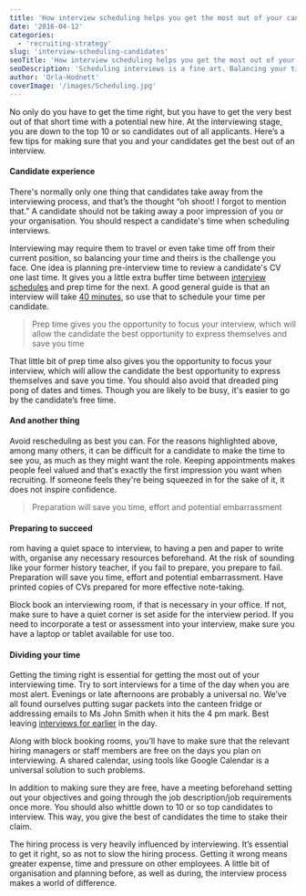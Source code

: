 ```yaml
---
title: 'How interview scheduling helps you get the most out of your candidates'
date: '2016-04-12'
categories:
  - 'recruiting-strategy'
slug: 'interview-scheduling-candidates'
seoTitle: 'How interview scheduling helps you get the most out of your candidates'
seoDescription: 'Scheduling interviews is a fine art. Balancing your time, the time of your colleagues and the time of your candidates is no small task.'
author: 'Orla-Hodnett'
coverImage: '/images/Scheduling.jpg'
---
```


No only do you have to get the time right, but you have to get the very best out of that short time with a potential new hire. At the interviewing stage, you are down to the top 10 or so candidates out of all applicants. Here’s a few tips for making sure that you and your candidates get the best out of an interview.

#### Candidate experience

There's normally only one thing that candidates take away from the interviewing process, and that’s the thought “oh shoot! I forgot to mention that.” A candidate should not be taking away a poor impression of you or your organisation. You should respect a candidate's time when scheduling interviews.

Interviewing may require them to travel or even take time off from their current position, so balancing your time and theirs is the challenge you face. One idea is planning pre-interview time to review a candidate's CV one last time. It gives you a little extra buffer time between [interview schedules](https://hirehive.com/recruiting-features/interview-scheduling/) and prep time for the next. A good general guide is that an interview will take [40 minutes](http://www.forbes.com/sites/jacquelynsmith/2013/04/17/7-things-you-probably-didnt-know-about-your-job-search/#2d8ff2fd64e6), so use that to schedule your time per candidate.

> Prep time gives you the opportunity to focus your interview, which will allow the candidate the best opportunity to express themselves and save you time

That little bit of prep time also gives you the opportunity to focus your interview, which will allow the candidate the best opportunity to express themselves and save you time. You should also avoid that dreaded ping pong of dates and times. Though you are likely to be busy, it's easier to go by the candidate’s free time.

#### And another thing

Avoid rescheduling as best you can. For the reasons highlighted above, among many others, it can be difficult for a candidate to make the time to see you, as much as they might want the role. Keeping appointments makes people feel valued and that's exactly the first impression you want when recruiting. If someone feels they're being squeezed in for the sake of it, it does not inspire confidence.

> Preparation will save you time, effort and potential embarrassment

#### Preparing to succeed

rom having a quiet space to interview, to having a pen and paper to write with, organise any necessary resources beforehand. At the risk of sounding like your former history teacher, if you fail to prepare, you prepare to fail. Preparation will save you time, effort and potential embarrassment. Have printed copies of CVs prepared for more effective note-taking.

Block book an interviewing room, if that is necessary in your office. If not, make sure to have a quiet corner is set aside for the interview period. If you need to incorporate a test or assessment into your interview, make sure you have a laptop or tablet available for use too.

#### Dividing your time

Getting the timing right is essential for getting the most out of your interviewing time. Try to sort interviews for a time of the day when you are most alert. Evenings or late afternoons are probably a universal no. We’ve all found ourselves putting sugar packets into the canteen fridge or addressing emails to Ms John Smith when it hits the 4 pm mark. Best leaving [interviews for earlier](https://www.themuse.com/advice/the-best-and-worst-times-to-schedule-an-interview) in the day.

Along with block booking rooms, you’ll have to make sure that the relevant hiring managers or staff members are free on the days you plan on interviewing. A shared calendar, using tools like Google Calendar is a universal solution to such problems.

In addition to making sure they are free, have a meeting beforehand setting out your objectives and going through the job description/job requirements once more. You should also whittle down to 10 or so top candidates to interview. This way, you give the best of candidates the time to stake their claim.

The hiring process is very heavily influenced by interviewing. It’s essential to get it right, so as not to slow the hiring process. Getting it wrong means greater expense, time and pressure on other employees. A little bit of organisation and planning before, as well as during, the interview process makes a world of difference.
